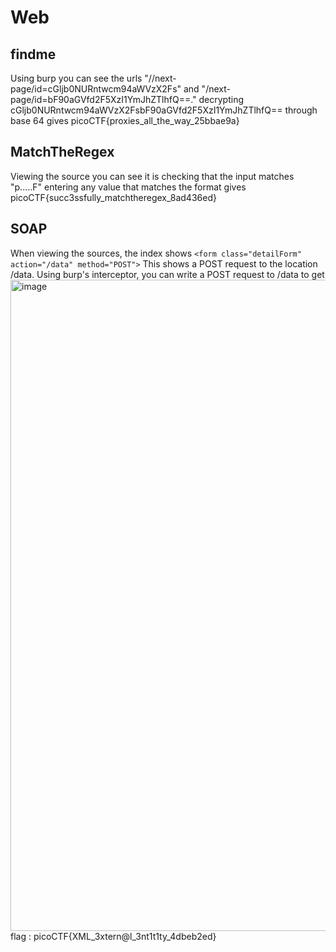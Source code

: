 # Web #
## findme ##
Using burp you can see the urls "//next-page/id=cGljb0NURntwcm94aWVzX2Fs" and "/next-page/id=bF90aGVfd2F5XzI1YmJhZTlhfQ==."
decrypting cGljb0NURntwcm94aWVzX2FsbF90aGVfd2F5XzI1YmJhZTlhfQ== through base 64 gives picoCTF{proxies_all_the_way_25bbae9a}
## MatchTheRegex ##
Viewing the source you can see it is checking that the input matches "p.....F"
entering any value that matches the format gives picoCTF{succ3ssfully_matchtheregex_8ad436ed}
## SOAP ##
When viewing the sources, the index shows
`<form class="detailForm" action="/data" method="POST">`
This shows a POST request to the location /data. Using burp's interceptor, you can write a POST request to /data to get <img width="1042" alt="image" src="https://github.com/emilyh1013/writeups/assets/138421980/3fb1a6eb-725a-4af2-bce3-738fc1211fa9">
flag : picoCTF{XML_3xtern@l_3nt1t1ty_4dbeb2ed}
